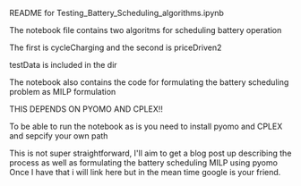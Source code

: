 README for Testing_Battery_Scheduling_algorithms.ipynb

The notebook file contains two algoritms for scheduling battery operation

The first is cycleCharging and the second is priceDriven2

testData is included in the dir

The notebook also contains the code for formulating the battery scheduling problem as MILP formulation

THIS DEPENDS ON PYOMO AND CPLEX!!

To be able to run the notebook as is you need to install pyomo and CPLEX and sepcify your own path

This is not super straightforward, I'll aim to get a blog post up describing the process as well as formulating the battery scheduling MILP using pyomo 
Once I have that i will link here but in the mean time google is your friend.